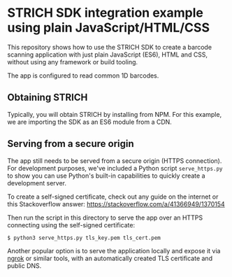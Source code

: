 # STRICH SDK integration example using plain JavaScript/HTML/CSS

This repository shows how to use the STRICH SDK to create a barcode scanning
application with just plain JavaScript (ES6), HTML and CSS, without using any
framework or build tooling.

The app is configured to read common 1D barcodes.

## Obtaining STRICH

Typically, you will obtain STRICH by installing from NPM. For this example, we
are importing  the SDK as an ES6 module from a CDN.

## Serving from a secure origin

The app still needs to be served from a secure origin (HTTPS connection).
For development purposes, we've included a Python script `serve_https.py`
to show you can use Python's built-in capabilities to quickly create
a development server.

To create a self-signed certificate, check out any guide on the internet
or this Stackoverflow answer: https://stackoverflow.com/a/41366949/1370154

Then run the script in this directory to serve the app over an HTTPS
connecting using the self-signed certificate:

```shell
$ python3 serve_https.py tls_key.pem tls_cert.pem
```

Another popular option is to serve the application locally and expose it
via [ngrok](https://ngrok.com) or similar tools, with an automatically created TLS certificate
and public DNS.

